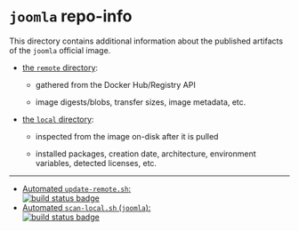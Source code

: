 # `joomla` repo-info

This directory contains additional information about the published artifacts of the `joomla` official image.

-	[the `remote` directory](remote/):

	-	gathered from the Docker Hub/Registry API

	-	image digests/blobs, transfer sizes, image metadata, etc.

-	[the `local` directory](local/):

	-	inspected from the image on-disk after it is pulled

	-	installed packages, creation date, architecture, environment variables, detected licenses, etc.

---

-	[Automated `update-remote.sh`:  
	![build status badge](https://doi-janky.infosiftr.net/job/repo-info/job/remote/badge/icon)](https://doi-janky.infosiftr.net/job/repo-info/job/remote/)
-	[Automated `scan-local.sh` (`joomla`):  
	![build status badge](https://doi-janky.infosiftr.net/job/repo-info/job/local/job/joomla/badge/icon)](https://doi-janky.infosiftr.net/job/repo-info/job/local/job/joomla)
